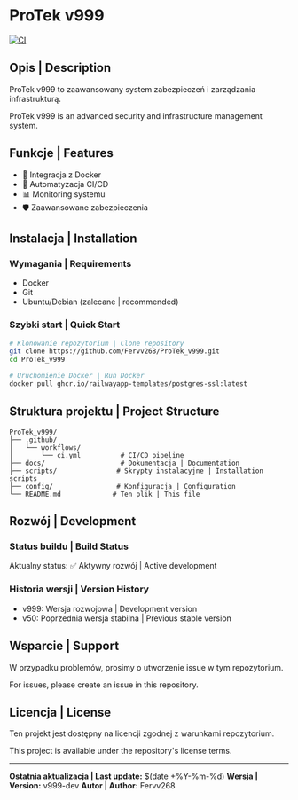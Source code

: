 # ProTek v999

[![CI](https://github.com/Fervv268/ProTek_v999/actions/workflows/ci.yml/badge.svg)](https://github.com/Fervv268/ProTek_v999/actions/workflows/ci.yml)

## Opis | Description

ProTek v999 to zaawansowany system zabezpieczeń i zarządzania infrastrukturą.

ProTek v999 is an advanced security and infrastructure management system.

## Funkcje | Features

- 🐳 Integracja z Docker
- 🔧 Automatyzacja CI/CD
- 📊 Monitoring systemu
- 🛡️ Zaawansowane zabezpieczenia

## Instalacja | Installation

### Wymagania | Requirements

- Docker
- Git
- Ubuntu/Debian (zalecane | recommended)

### Szybki start | Quick Start

```bash
# Klonowanie repozytorium | Clone repository
git clone https://github.com/Fervv268/ProTek_v999.git
cd ProTek_v999

# Uruchomienie Docker | Run Docker
docker pull ghcr.io/railwayapp-templates/postgres-ssl:latest
```

## Struktura projektu | Project Structure

```
ProTek_v999/
├── .github/
│   └── workflows/
│       └── ci.yml          # CI/CD pipeline
├── docs/                   # Dokumentacja | Documentation
├── scripts/               # Skrypty instalacyjne | Installation scripts
├── config/                # Konfiguracja | Configuration
└── README.md             # Ten plik | This file
```

## Rozwój | Development

### Status buildu | Build Status

Aktualny status: ✅ Aktywny rozwój | Active development

### Historia wersji | Version History

- v999: Wersja rozwojowa | Development version
- v50: Poprzednia wersja stabilna | Previous stable version

## Wsparcie | Support

W przypadku problemów, prosimy o utworzenie issue w tym repozytorium.

For issues, please create an issue in this repository.

## Licencja | License

Ten projekt jest dostępny na licencji zgodnej z warunkami repozytorium.

This project is available under the repository's license terms.

---

**Ostatnia aktualizacja | Last update:** $(date +%Y-%m-%d)
**Wersja | Version:** v999-dev
**Autor | Author:** Fervv268